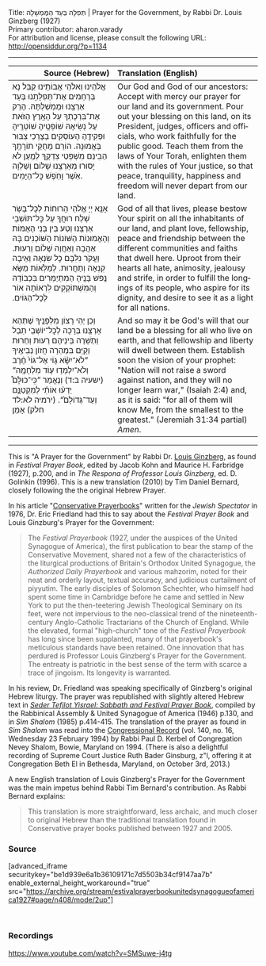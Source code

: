 <html>
<head></head>
<body>
Title: תְּפִלָּה בְּעַד הַמֶּמְשָׁלָה | Prayer for the Government, by Rabbi Dr. Louis Ginzberg (1927)<br />
Primary contributor: aharon.varady<br />
For attribution and license, please consult the following URL: <a href="http://opensiddur.org/?p=1134">http://opensiddur.org/?p=1134</a>
<p />
<hr />

<table style="margin-left: auto;margin-right: auto;" class="draggable">
<thead><tr><th id="x" style="text-align: right;">Source (Hebrew)</th><th style="text-align: left;">Translation (English)</th></tr></thead>
<tbody>
<tr><td style="vertical-align:top;">
<div class="liturgy" lang="he">
אֱלֹהֵינוּ וֵאלֹהֵי אֲבוֹתֵֽינוּ
קַבֵּל נָא בְּרַחַמִים אֶת־תְּפִלָּתֵֽנוּ 
בְּעַד אַרְצֵֽנוּ וּמֶמְשַׁלְתָּהּ. 
הָרֵק אֶת־בִּרְכָתְךָ עַל הָאָֽרֶץ הַזֺּאת 
עַל נְשִׂיאָהּ שׁוֹפְטֶֽיהָ שׁוֹטְרֶֽיהָ וּפְקִידֶֽהָ 
הָעוֹסְקִים בְצָרְכֵי צִבּוּר בֶּאֱמוּנָה. 
הוֹרֵם מֵחֻקֵּי תוֹרָתֶֽךָ 
הַבִינֵם מִשְׁפְּטֵי צִדְקֶֽךָ 
לְמַֽעַן לֺא יָסוּרוּ מֵאַרְצֵֽנוּ שָׁלוֹם וְשַׁלְוָה 
אֺֽשֶׁר וָחֺֽפֶשׁ כׇּל־הַיָּמִים. 
</span></div></td>
 
<td style="vertical-align:top;">
<div class="english" lang="en">
Our God and God of our ancestors:
Accept with mercy our prayer 
for our land and its government. 
Pour out your blessing on this land, 
on its President, judges, officers and officials, 
who work faithfully for the public good. 
Teach them from the laws of Your Torah, 
enlighten them with the rules of Your justice, 
so that peace, tranquility, happiness and freedom 
will never depart from our land. 
</div></td></tr>


<tr><td style="vertical-align:top;">
<div class="liturgy" lang="he">
אָנָּֽא יְיָ אֱלֺהֵי הָרוּחוֹת לְכׇל־בָּשָׂר 
שְׁלַח רוּחֲךָ עַל כׇּל־תּוֹשְׁבֵי אַרְצֵֽנוּ 
וְטַע בֵּין בְּנֵי הָאֻמּוֹת וְהָאֱמוּנוֹת הַשּׁוֹנוֹת הַשּׁוֹכְנִים בָּהּ 
אַהֲבָה וְאַחֲוָה שָׁלוֹם וְרֵעוּת. 
וַעֲקֺר נִלִּבָּם כׇל שִׂנְאָה וְאֵיבָה קִנְאָה וְתַחֲרוּת. 
לְמַלְֺּאוֹת מַשָּׂא נֶֽפשׁ בָּנֶֽיהָ הַמִּתְיַמְּרִים בִּכְבוֹדָהּ 
וְהַמִּשְׁתּוֹקְקִים לִרְאוֹתָהּ אוֹר לְכָל־הַגּוֹיִם.‏
</span></div></td>
 
<td style="vertical-align:top;">
<div class="english" lang="en">
God of all that lives, 
please bestow Your spirit on all the inhabitants of our land, 
and plant love, fellowship, peace and friendship 
between the different communities and faiths that dwell here. 
Uproot from their hearts all hate, animosity, jealousy and strife, 
in order to fulfill the longings of its people, who aspire for its dignity, 
and desire to see it as a light for all nations.
</div></td></tr>


<tr><td style="vertical-align:top;">
<div class="liturgy" lang="he">
וְכֵן יְהִי רָצוֹן מִלְּפָנֶֽיךָ 
שֶׁתְּהֵא אַרְצֵֽנוּ בְּרָכָה לְכׇל־יוֹשְׁבֵי תֵבֵל 
וְתַשְׁרֶה בֵּינֵיהֶם רֵעוּת וְחֵרוּת 
וְקַיֵּם בִּמְהֵרָה חֲזוֹן נְבִיאֶֽיךָ 
”לֹא־יִשָּׂ֨א ג֤וֹי אֶל־גּוֹי֙ חֶ֔רֶב 
וְלֹא־יִלְמְד֥וּ ע֖וֹד מִלְחָמָֽה“ <span class="citation">(ישעיה ב:ד)</span>
וְנֶאֱמַר ”כִּֽי־כוּלָּם֩ יֵדְע֨וּ אוֹתִ֜י 
לְמִקְטַנָּ֤ם וְעַד־גְּדוֹלָם֙“. <span class="citation">(ירמיה לא:לד חלק)</span>
אָמֵן׃
</span></div></td>
 
<td style="vertical-align:top;">
<div class="english" lang="en">
And so may it be God's will 
that our land be a blessing for all who live on earth, 
and that fellowship and liberty will dwell between them. 
Establish soon the vision of your prophet: 
"Nation will not raise a sword against nation, 
and they will no longer learn war," <span class="citation">(Isaiah 2:4)</span>
and, as it is said: "for all of them will know Me, 
from the smallest to the greatest." <span class="citation">(Jeremiah 31:34 partial)</span>
<em>Amen</em>.
</div></td></tr>
</tbody></table>

<hr />

This is "A Prayer for the Government" by Rabbi Dr. <a href="http://en.wikipedia.org/wiki/Louis_Ginzberg">Louis Ginzberg</a>, as found in <em>Festival Prayer Book</em>, edited by Jacob Kohn and Maurice H. Farbridge (1927), p.200, and in <em>The Respona of Professor Louis Ginzberg</em>, ed. D. Golinkin (1996). This is a new translation (2010) by Tim Daniel Bernard, closely following the the original Hebrew Prayer. 

In his article "<a class="pdf" href="https://opensiddur.org/wp-content/uploads/2010/08/Conservative_Payerbooks_(Eric_L._Friedland,_1976).pdf">Conservative Prayerbooks</a>" written for the <em>Jewish Spectator</em> in 1976, Dr. Eric Friedland had this to say about the <em>Festival Prayer Book</em> and Louis Ginzburg's Prayer for the Government:

<blockquote>The <em>Festival Prayerbook</em> (1927, under the auspices of the United Synagogue of America), the first publication to bear the stamp of the Conservative Movement, shared not a few of the characteristics of the liturgical productions of Britain's Orthodox United Synagogue, the <em>Authorized Daily Prayerbook</em> and various mahzorim, noted for their neat and orderly layout, textual accuracy, and judicious curtailment of piyyutim. The early disciples of Solomon Schechter, who himself had spent some time in Cambridge before he came and settled in New York to put the then-teetering Jewish Theological Seminary on its feet, were not impervious to the neo-classical trend of the nineteenth-century Anglo-Catholic Tractarians of the Church of England. While the elevated, formal "high-church" tone of the <em>Festival Prayerbook</em> has long since been supplanted, many of that prayerbook's meticulous standards have been retained. One innovation that has perdured is Professor Louis Ginzberg's Prayer for the Government. The entreaty is patriotic in the best sense of the term with scarce a trace of jingoism. Its longevity is warranted.</blockquote>

In his review, Dr. Friedland was speaking specifically of Ginzberg's original Hebrew liturgy. The prayer was republished with slightly altered Hebrew text in <em><a href="/?p=15128">Seder Tefilot Yisrael: Sabbath and Festival Prayer Book</a></em>, compiled by the Rabbinical Assembly & United Synagogue of America (1946) p.130, and in <em>Sim Shalom</em> (1985) p.414-415. The translation of the prayer as found in <em>Sim Shalom</em> was read into the <a href="https://www.govinfo.gov/content/pkg/CREC-1994-02-23/html/CREC-1994-02-23-pt1-PgS2.htm">Congressional Record</a> (vol. 140, no. 16, Wednesday 23 February 1994) by Rabbi Paul D. Kerbel of Congregation Nevey Shalom, Bowie, Maryland on 1994. (There is also a delightful recording of Supreme Court Justice Ruth Bader Ginsburg, z"l, offering it at Congregation Beth El in Bethesda, Maryland, on October 3rd, 2013.) 

A new English translation of Louis Ginzberg's Prayer for the Government was the main impetus behind Rabbi Tim Bernard's contribution. As Rabbi Bernard explains:

<blockquote>This translation is more straightforward, less archaic, and much closer to original Hebrew than the traditional translation found in Conservative prayer books published between 1927 and 2005.</blockquote>


<h3>Source</h3>

[advanced_iframe securitykey="be1d939e6a1b36109171c7d5503b34cf9147aa7b" enable_external_height_workaround="true" src="https://archive.org/stream/estivalprayerbookunitedsynagogueofamerica1927#page/n408/mode/2up"]

&nbsp;

<h3>Recordings</h3>

https://www.youtube.com/watch?v=SMSuwe-j4tg

&nbsp;
</body>
</html>